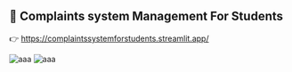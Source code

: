 ## :love_letter: Complaints system Management For Students
:point_right: https://complaintssystemforstudents.streamlit.app/

![aaa]((https://i.ibb.co/jxfMC6b/image.png))
![aaa](https://user-images.githubusercontent.com/92026137/163718013-30b3af7b-5b3c-4a08-a54e-1c81b994a5f6.png)
